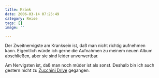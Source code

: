 ```yaml
---
title: Kränk
date: 2006-03-14 07:25:49
category: Reise
tags: []
image: ''

---
```


Der Zweitnervigste am Kranksein ist, daß man nicht richtig aufnehmen kann. Eigentlich würde ich gerne die Aufnahmen zu meinem neuen Album abschließen, aber sie sind leider unverwertbar.  

  

Am Nervigsten ist, daß man noch müder ist als sonst. Deshalb bin ich auch gestern nicht zu [Zucchini Drive](http://www.misantropolis.de/2006/02/zucchinipasta) gegangen.
